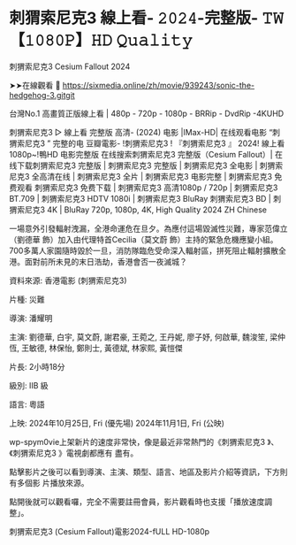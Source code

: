 # 刺猬索尼克3 線上看- 𝟸𝟶𝟸𝟺-完整版- 𝚃𝚆【𝟷𝟶𝟾𝟶𝙿】𝙷𝙳 𝚀𝚞𝚊𝚕𝚒𝚝𝚢

刺猬索尼克3 Cesium Fallout 2024

➤➤在線觀看 🔗 <a href="https://sixmedia.online/zh/movie/939243/sonic-the-hedgehog-3.gitgit">https://sixmedia.online/zh/movie/939243/sonic-the-hedgehog-3.gitgit</a>

台灣No.1 高畫質正版線上看 | 480p - 720p - 1080p - BRRip - DvdRip -4KUHD

刺猬索尼克3 ▷ 線上看 完整版 高清- (2024) 电影 |IMax-HD| 在线观看电影 “刺猬索尼克3 ” 完整的电 豆瓣電影- !刺猬索尼克3 ! 『刺猬索尼克3 』 2024! 線上看1080p~!鴨HD 电影完整版 在线搜索刺猬索尼克3 完整版（Cesium Fallout）| 在线下载刺猬索尼克3 完整版 | 刺猬索尼克3 完整版 | 刺猬索尼克3 全电影 | 刺猬索尼克3 全高清在线 | 刺猬索尼克3 全片 | 刺猬索尼克3 电影完整 | 刺猬索尼克3 免费观看 刺猬索尼克3 免费下载 | 刺猬索尼克3 高清1080p / 720p | 刺猬索尼克3 BT.709 | 刺猬索尼克3 HDTV 1080i | 刺猬索尼克3 BluRay 刺猬索尼克3 BD | 刺猬索尼克3 4K | BluRay 720p, 1080p, 4K, High Quality 2024 ZH Chinese

一場意外引發輻射洩漏，全港命運危在旦夕。為應付這場毀滅性災難，專家范偉立（劉德華 飾）加入由代理特首Cecilia（莫文蔚 飾）主持的緊急危機應變小組。700多萬人家園隨時毀於一旦，消防隊臨危受命深入輻射區，拼死阻止輻射擴散全港。面對前所未見的末日浩劫，香港會否一夜滅城？

資料來源: 香港電影 (刺猬索尼克3)

片種: 災難

導演: 潘耀明

主演: 劉德華, 白宇, 莫文蔚, 謝君豪, 王菀之, 王丹妮, 廖子妤, 何啟華, 魏浚笙, 梁仲恆, 王敏德, 林保怡, 鄭則士, 黃德斌, 林家熙, 黃愷傑

片長: 2小時18分

級別: IIB 級

語言: 粵語

上映: 2024年10月25日, Fri (優先場) 2024年11月1日, Fri (公映)

wp-spym0vie上架新片的速度非常快，像是最近非常熱門的《刺猬索尼克3 》、《刺猬索尼克3 》電視劇都應有 盡有。

點擊影片之後可以看到導演、主演、類型、語言、地區及影片介紹等資訊，下方則有多個影 片播放來源。

點開後就可以觀看囉，完全不需要註冊會員，影片觀看時也支援「播放速度調整」。

刺猬索尼克3 (Cesium Fallout)電影2024-fULL HD-1080p
